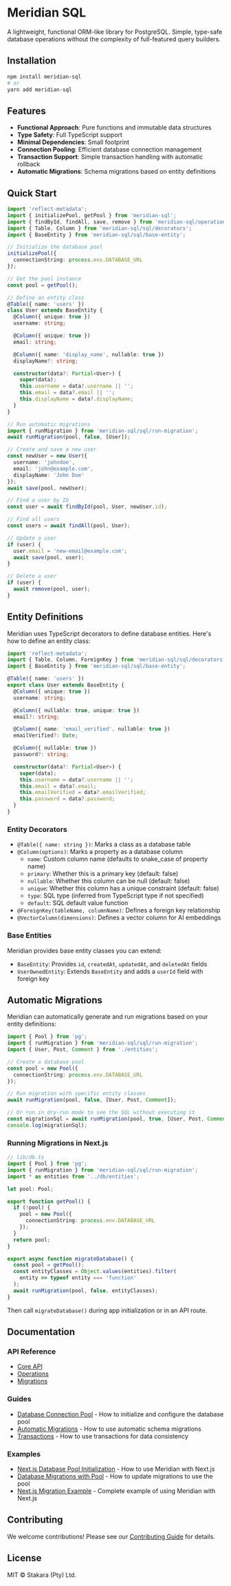# Meridian SQL

A lightweight, functional ORM-like library for PostgreSQL. Simple, type-safe database operations without the complexity of full-featured query builders.

## Installation

```bash
npm install meridian-sql
# or
yarn add meridian-sql
```

## Features

- **Functional Approach**: Pure functions and immutable data structures
- **Type Safety**: Full TypeScript support
- **Minimal Dependencies**: Small footprint
- **Connection Pooling**: Efficient database connection management
- **Transaction Support**: Simple transaction handling with automatic rollback
- **Automatic Migrations**: Schema migrations based on entity definitions

## Quick Start

```typescript
import 'reflect-metadata';
import { initializePool, getPool } from 'meridian-sql';
import { findById, findAll, save, remove } from 'meridian-sql/operations';
import { Table, Column } from 'meridian-sql/sql/decorators';
import { BaseEntity } from 'meridian-sql/sql/base-entity';

// Initialize the database pool
initializePool({
  connectionString: process.env.DATABASE_URL
});

// Get the pool instance
const pool = getPool();

// Define an entity class
@Table({ name: 'users' })
class User extends BaseEntity {
  @Column({ unique: true })
  username: string;

  @Column({ unique: true })
  email: string;

  @Column({ name: 'display_name', nullable: true })
  displayName?: string;

  constructor(data?: Partial<User>) {
    super(data);
    this.username = data?.username || '';
    this.email = data?.email || '';
    this.displayName = data?.displayName;
  }
}

// Run automatic migrations
import { runMigration } from 'meridian-sql/sql/run-migration';
await runMigration(pool, false, [User]);

// Create and save a new user
const newUser = new User({
  username: 'johndoe',
  email: 'john@example.com',
  displayName: 'John Doe'
});
await save(pool, newUser);

// Find a user by ID
const user = await findById(pool, User, newUser.id);

// Find all users
const users = await findAll(pool, User);

// Update a user
if (user) {
  user.email = 'new-email@example.com';
  await save(pool, user);
}

// Delete a user
if (user) {
  await remove(pool, user);
}

```

## Entity Definitions

Meridian uses TypeScript decorators to define database entities. Here's how to define an entity class:

```typescript
import 'reflect-metadata';
import { Table, Column, ForeignKey } from 'meridian-sql/sql/decorators';
import { BaseEntity } from 'meridian-sql/sql/base-entity';

@Table({ name: 'users' })
export class User extends BaseEntity {
  @Column({ unique: true })
  username: string;

  @Column({ nullable: true, unique: true })
  email?: string;

  @Column({ name: 'email_verified', nullable: true })
  emailVerified?: Date;

  @Column({ nullable: true })
  password?: string;

  constructor(data?: Partial<User>) {
    super(data);
    this.username = data?.username || '';
    this.email = data?.email;
    this.emailVerified = data?.emailVerified;
    this.password = data?.password;
  }
}
```

### Entity Decorators

- `@Table({ name: string })`: Marks a class as a database table
- `@Column(options)`: Marks a property as a database column
  - `name`: Custom column name (defaults to snake_case of property name)
  - `primary`: Whether this is a primary key (default: false)
  - `nullable`: Whether this column can be null (default: false)
  - `unique`: Whether this column has a unique constraint (default: false)
  - `type`: SQL type (inferred from TypeScript type if not specified)
  - `default`: SQL default value function
- `@ForeignKey(tableName, columnName)`: Defines a foreign key relationship
- `@VectorColumn(dimensions)`: Defines a vector column for AI embeddings

### Base Entities

Meridian provides base entity classes you can extend:

- `BaseEntity`: Provides `id`, `createdAt`, `updatedAt`, and `deletedAt` fields
- `UserOwnedEntity`: Extends `BaseEntity` and adds a `userId` field with foreign key

## Automatic Migrations

Meridian can automatically generate and run migrations based on your entity definitions:

```typescript
import { Pool } from 'pg';
import { runMigration } from 'meridian-sql/sql/run-migration';
import { User, Post, Comment } from './entities';

// Create a database pool
const pool = new Pool({
  connectionString: process.env.DATABASE_URL
});

// Run migration with specific entity classes
await runMigration(pool, false, [User, Post, Comment]);

// Or run in dry-run mode to see the SQL without executing it
const migrationSql = await runMigration(pool, true, [User, Post, Comment]);
console.log(migrationSql);
```

### Running Migrations in Next.js

```typescript
// lib/db.ts
import { Pool } from 'pg';
import { runMigration } from 'meridian-sql/sql/run-migration';
import * as entities from '../db/entities';

let pool: Pool;

export function getPool() {
  if (!pool) {
    pool = new Pool({
      connectionString: process.env.DATABASE_URL
    });
  }
  return pool;
}

export async function migrateDatabase() {
  const pool = getPool();
  const entityClasses = Object.values(entities).filter(
    entity => typeof entity === 'function'
  );
  await runMigration(pool, false, entityClasses);
}
```

Then call `migrateDatabase()` during app initialization or in an API route.

## Documentation

### API Reference

- [Core API](./docs/api/core.md)
- [Operations](./docs/api/operations.md)
- [Migrations](./docs/api/migrations.md)

### Guides

- [Database Connection Pool](./docs/database-pool.md) - How to initialize and configure the database pool
- [Automatic Migrations](./docs/migrations.md) - How to use automatic schema migrations
- [Transactions](./docs/guides/transactions.md) - How to use transactions for data consistency

### Examples

- [Next.js Database Pool Initialization](./docs/examples/nextjs-pool-initialization.md) - How to use Meridian with Next.js
- [Database Migrations with Pool](./docs/examples/migration-with-pool.md) - How to update migrations to use the pool
- [Next.js Migration Example](./docs/examples/nextjs-migration.md) - Complete example of using Meridian with Next.js

## Contributing

We welcome contributions! Please see our [Contributing Guide](./docs/contributing.md) for details.

## License

MIT © Stakara (Pty) Ltd.